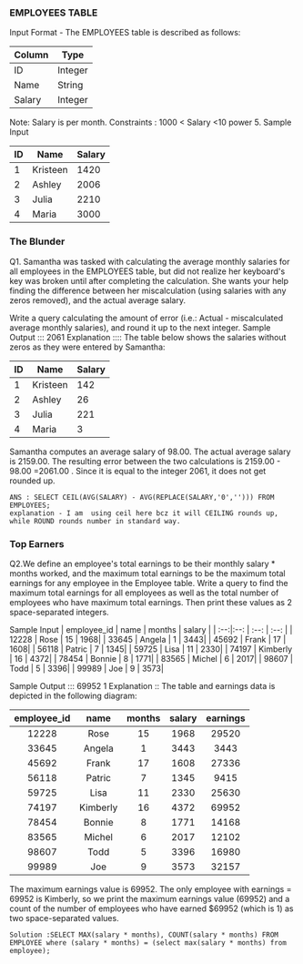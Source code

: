 ### EMPLOYEES TABLE 
Input Format - The EMPLOYEES table is described as follows:

| Column | Type|
| -- |--|
| ID | Integer|
| Name | String|
| Salary | Integer|

Note: Salary is per month.
Constraints : 1000 < Salary <10 power 5.
Sample Input

| ID | Name | Salary |
| -- | -- | -- |
| 1 | Kristeen | 1420 |
| 2 | Ashley | 2006 |
| 3 | Julia | 2210 |
| 4 | Maria | 3000 |

### The Blunder
Q1. Samantha was tasked with calculating the average monthly salaries for all employees in the EMPLOYEES table, but did not realize her keyboard's  key was broken until after completing the calculation. She wants your help finding the difference between her miscalculation (using salaries with any zeros removed), and the actual average salary.

Write a query calculating the amount of error (i.e.: Actual - miscalculated average monthly salaries), and round it up to the next integer.
Sample Output ::: 2061
Explanation :::: The table below shows the salaries without zeros as they were entered by Samantha:

| ID | Name | Salary |
| -- | -- | -- |
| 1 | Kristeen | 142 |
| 2 | Ashley | 26 |
| 3 | Julia | 221 |
| 4 | Maria | 3 |

Samantha computes an average salary of 98.00. The actual average salary is 2159.00.
The resulting error between the two calculations is 2159.00 - 98.00 =2061.00 . Since it is equal to the integer 2061, it does not get rounded up.

    ANS : SELECT CEIL(AVG(SALARY) - AVG(REPLACE(SALARY,'0',''))) FROM EMPLOYEES;
    explanation - I am  using ceil here bcz it will CEILING rounds up, while ROUND rounds number in standard way.
### Top Earners
Q2.We define an employee's total earnings to be their monthly salary * months worked, and the maximum total earnings to be the maximum total earnings for any employee in the Employee table. Write a query to find the maximum total earnings for all employees as well as the total number of employees who have maximum total earnings. Then print these values as 2 space-separated integers.

Sample Input
| employee_id | name | months | salary |
| :--:|:--: | :--: |  :--: |
| 12228 | Rose | 15 |  1968|
| 33645 | Angela | 1 |  3443|
| 45692 | Frank | 17 |  1608|
| 56118 | Patric | 7 |  1345|
| 59725 | Lisa | 11 |  2330|
| 74197 | Kimberly | 16 |  4372|
| 78454 | Bonnie | 8 |  1771|
| 83565 | Michel | 6 |  2017|
| 98607 | Todd | 5 |  3396|
| 99989 | Joe | 9 |  3573| 

Sample Output ::: 69952 1
Explanation :: The table and earnings data is depicted in the following diagram:   

| employee_id | name | months | salary | earnings |
| :--:|:--: | :--: |  :--: | :--:|
| 12228 | Rose | 15 |  1968| 29520 |
| 33645 | Angela | 1 |  3443|  3443 |
| 45692 | Frank | 17 |  1608| 27336 |
| 56118 | Patric | 7 |  1345| 9415 |
| 59725 | Lisa | 11 |  2330|  25630 |
| 74197 | Kimberly | 16 |  4372| 69952 |
| 78454 | Bonnie | 8 |  1771| 14168 |
| 83565 | Michel | 6 |  2017| 12102 |
| 98607 | Todd | 5 |  3396| 16980 |
| 99989 | Joe | 9 |  3573|  32157 |
The maximum earnings value is 69952. The only employee with earnings = 69952  is Kimberly, so we print the maximum earnings value (69952) and a count of the number of employees who have earned $69952 (which is 1) as two space-separated values.

    Solution :SELECT MAX(salary * months), COUNT(salary * months) FROM EMPLOYEE where (salary * months) = (select max(salary * months) from employee);

